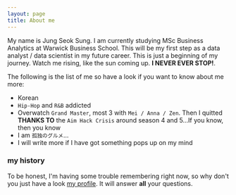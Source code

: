 ```yaml
---
layout: page
title: About me
---
```


My name is Jung Seok Sung. I am currently studying MSc Business Analytics at Warwick Business School. This will be my first step as a data analyst / data scientist in my future career. This is just a beginning of my journey. Watch me rising, like the sun coming up. **I NEVER EVER STOP!**.

The following is the list of me so have a look if you want to know about me more:

- Korean
- `Hip-Hop` and `R&B` addicted
- Overwatch `Grand Master`, most 3 with `Mei / Anna / Zen`. Then I quitted **THANKS TO** the `Aim Hack Crisis` around season 4 and 5...If you know, then you know
- I am `孤独のグルメ`...
- I will write more if I have got something pops up on my mind

### my history

To be honest, I'm having some trouble remembering right now, so why don't you just have a look [my profile](https://www.linkedin.com/in/jungseoksung0617/). It will answer **all** your questions.
